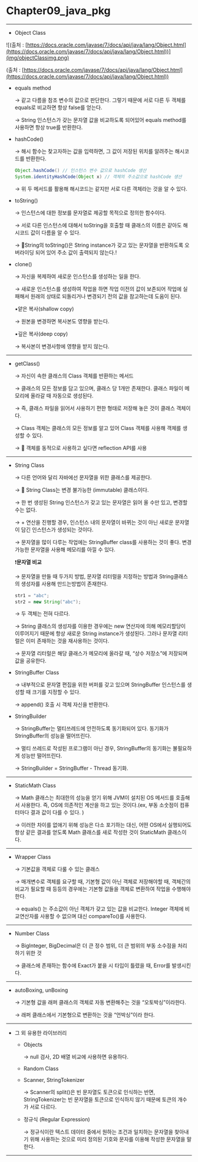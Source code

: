 # Chapter09_java_pkg

---

- Object Class

![(출처 : [https://docs.oracle.com/javase/7/docs/api/java/lang/Object.html](https://docs.oracle.com/javase/7/docs/api/java/lang/Object.html))](img/objectClassimg.png)

(출처 : [https://docs.oracle.com/javase/7/docs/api/java/lang/Object.html](https://docs.oracle.com/javase/7/docs/api/java/lang/Object.html))

- equals method
    
    → 같고 다름을 참조 변수의 값으로 판단한다. 그렇기 때문에 서로 다른 두 객체를 equals로 비교하면 항상 false를 얻는다.
    
    → String 인스턴스가 갖는 문자열 값을 비교하도록 되어있어 equals method를 사용하면 항상 true를 반환한다.
    
- hashCode()
    
    → 해시 함수는 찾고자하는 값을 입력하면, 그 값이 저장된 위치를 알려주는 해시코드를 반환한다.
    
    ```java
    Object.hashCode() // 인스턴스 변수 값으로 hashCode 생산
    System.identityHashCode(Object x) // 객체의 주소값으로 hashCode 생산
    ```
    
    → 위 두 메서드를 활용해 해시코드는 같지만 서로 다른 객체라는 것을 알 수 있다.
    

- toString()
    
    → 인스턴스에 대한 정보를 문자열로 제공할 목적으로 정의한 함수이다.
    
    → 서로 다른 인스턴스에 대해서 toString을 호출할 때 클래스의 이름은 같아도 해시코드 값이 다름을 알 수 있다.
    
    → 🍎String의 toString()은 String instance가 갖고 있는 문자열을 반환하도록 오버라이딩 되어 있어 주소 값이 출력되지 않는다.!
    

- clone()
    
    → 자신을 복제하여 새로운 인스턴스를 생성하는 일을 한다.
    
    → 새로운 인스턴스를 생성하여 작업을 하면 작업 이전의 값이 보존되어 작업에 실패해서 원래의 상태로 되돌리거나 변경되기 전의 값을 참고하는데 도움이 된다.
    
    ▪️얕은 복사(shallow copy)
    
    → 원본을 변경하면 복사본도 영향을 받는다.
    
    ▪️깊은 복사(deep copy)
    
    → 복사본이 변경사항에 영향을 받지 않는다.
    

---

- getClass()
    
    → 자신이 속한 클래스의 Class 객체를 반환하는 메서드
    
    → 클래스의 모든 정보를 담고 있으며, 클래스 당 1개만 존재한다. 클래스 파일이 메모리에 올라갈 때 자동으로 생성된다.
    
    → 즉, 클래스 파일을 읽어서 사용하기 편한 형태로 저장해 놓은 것이 클래스 객체이다.
    
    → Class 객체는 클래스의 모든 정보를 알고 있어 Class 객체를 사용해 객체를 생성할 수 있다.
    
    → 🍎 객체를 동적으로 사용하고 싶다면 reflection API를 사용
    

---

- String Class
    
    → 다른 언어와 달리 자바에선 문자열을 위한 클래스를 제공한다.
    
    → 🍎 String Class는 변경 불가능한 (immutable) 클래스이다.
    
    → 한 번 생성된 String 인스턴스가 갖고 있는 문자열은 읽어 올 수만 있고, 변경할 수는 없다.
    
    → + 연산을 진행할 경우, 인스턴스 내의 문자열이 바뀌는 것이 아닌 새로운 문자열이 담긴 인스턴스가 생성되는 것이다.
    
    → 문자열을 많이 다루는 작업에는 StringBuffer class를 사용하는 것이 좋다. 변경 가능한 문자열을 사용해 메모리를 아낄 수 있다.
    
    ❗**문자열 비교**
    
    → 문자열을 만들 때 두가지 방법, 문자열 리터럴을 지정하는 방법과 String클래스의 생성자를 사용해 만드는방법이 존재한다.
    
    ```java
    str1 = "abc";
    str2 = new String("abc");
    ```
    
    → 두 객체는 전혀 다르다.
    
    → String 클래스의 생성자를 이용한 경우에는 new 연산자에 의해 메모리할당이 이루어지기 때문에 항상 새로운 String instance가 생성된다. 그러나 문자열 리터럴은 이미 존재하는 것을 재사용하는 것이다.
    
    → 문자열 리터럴은 해당 클래스가 메모리에 올라갈 때, “상수 저장소”에 저장되며 값을 공유한다.
    
- StringBuffer Class
    
    → 내부적으로 문자열 편집을 위한 버퍼를 갖고 있으며 StringBuffer 인스턴스를 생성할 때 크기를 지정할 수 있다.
    
    → append() 호출 시 객체 자신을 반환한다.
    
- StringBuilder
    
    → StringBuffer는 멀티쓰레드에 안전하도록 동기화되어 있다. 동기화가 StringBuffer의 성능을 떨어뜨린다.
    
    → 멀티 쓰레드로 작성된 프로그램이 아닌 경우, StringBuffer의 동기화는 불필요하게 성능만 떨어뜨린다.
    
    → StringBuilder = StringBuffer - Thread 동기화.
    

---

- StaticMath Class
    
    → Math 클래스는 최대한의 성능을 얻기 위해 JVM이 설치된 OS 메서드를 호출해서 사용한다. 즉, OS에 의존적인 계산을 하고 있는 것이다.(ex, 부동 소숫점이 컴퓨터마다 결과 값이 다를 수 있다. )
    
    → 이러한 차이를 없애기 위해 성능은 다소 포기하는 대신, 어떤 OS에서 실행되어도 항상 같은 결과를 얻도록 Math 클래스를 새로 작성한 것이 StaticMath 클래스이다.
    

---

- Wrapper Class
    
    → 기본값을 객체로 다룰 수 있는 클래스
    
    → 매개변수로 객체를 요구할 때, 기본형 값이 아닌 객체로 저장해야할 때, 객체간의 비교가 필요할 때 등등의 경우에는 기본형 값들을 객체로 변환하여 작업을 수행해야 한다.
    
    → equals() 는 주소값이 아닌 객체가 갖고 있는 값을 비교한다. Integer 객체에 비교연산자를 사용할 수 없으며 대신 compareTo()를 사용한다.
    

---

- Number Class
    
    → BigInteger, BigDecimal은 더 큰 정수 범위, 더 큰 범위의 부동 소수점을 처리하기 위한 것
    
    → 클래스에 존재하는 함수에 Exact가 붙을 시 타입이 틀렸을 때, Error를 발생시킨다.
    

---

- autoBoxing, unBoxing
    
    → 기본형 값을 래퍼 클래스의 객체로 자동 변환해주는 것을 “오토박싱”이라한다.
    
    → 래퍼 클래스에서 기본형으로 변환하는 것을 “언박싱”이라 한다.
    

---

- 그 외 유용한 라이브러리
    - Objects
        
        → null 검사, 2D 배열 비교에 사용하면 유용하다.
        
    - Random Class
    - Scanner, StringTokenizer
        
        → Scanner의 split()은 빈 문자열도 토큰으로 인식하는 반면, StringTokenizer는 빈 문자열을 토큰으로 인식하지 않기 때문에 토큰의 개수가 서로 다르다.
        
    - 정규식 (Regular Expression)
        
        → 정규식이란 텍스트 데이터 중에서 원하는 조건과 일치하는 문자열을 찾아내기 위해 사용하는 것으로 미리 정의된 기호와 문자를 이용해 작성한 문자열을 말한다.
        

---